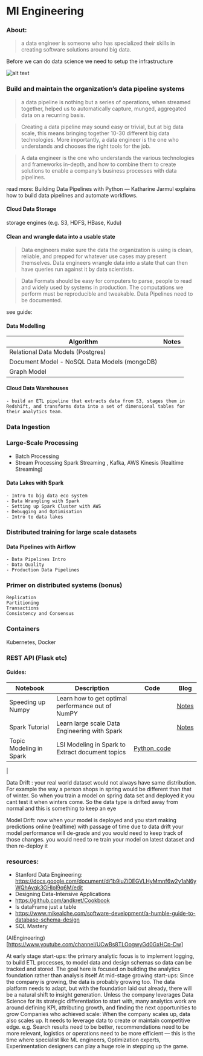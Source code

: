 # Ml Engineering


### About: 
> a data engineer is someone who has specialized their skills in creating software
solutions around big data.

Before we can do data science we need to setup the infrastructure

![alt text](images/pyramid.png "Logo Title Text 1")

### Build and maintain the organization’s data pipeline systems

> a data pipeline is nothing but a series of operations, when streamed together, helped us to automatically capture, munged, aggregated data on a recurring basis.

> Creating a data pipeline may sound easy or trivial, but at big data scale, this means bringing together 10-30 different big data technologies. 
More importantly, a data engineer is the one who understands and chooses the right tools for the job. 

> A data engineer is the one who understands the various technologies and frameworks in-depth, and how to combine them to create solutions to enable a 
company’s business processes with data pipelines.

read more:
Building Data Pipelines with Python — Katharine Jarmul explains how to build data pipelines and automate workflows.


#### Cloud Data Storage  
  storage engines (e.g. S3, HDFS, HBase, Kudu)
  
  
####  Clean and wrangle data into a usable state

> Data engineers make sure the data the organization is using is clean, reliable, and prepped for whatever use cases may present themselves. 
Data engineers wrangle data into a state that can then have queries run against it by data scientists.

> Data Formats should be easy for computers to parse, people to read and widely used by systems in production. 
The computations we perform must be reproducible and tweakable. Data Pipelines need to be documented. 

see guide: 

#### Data Modelling  

| Algorithm           | Notes     | 
|---------------------|-----------|
| Relational Data Models (Postgres)    |           |
| Document Model - NoSQL Data Models (mongoDB)     |           |
| Graph Model         |           |


#### Cloud Data Warehouses 
    - build an ETL pipeline that extracts data from S3, stages them in Redshift, and transforms data into a set of dimensional tables for their analytics team.

### Data Ingestion  

### Large-Scale Processing 
- Batch Processing 
- Stream Processing 
 Spark Streaming , Kafka, AWS Kinesis (Realtime Streaming)  
 
 
#### Data Lakes with Spark 
    - Intro to big data eco system 
    - Data Wrangling with Spark 
    - Setting up Spark Cluster with AWS 
    - Debugging and Optimisation
    - Intro to data lakes 

### Distributed training for large scale datasets
   
#### Data Pipelines with Airflow 
    - Data Pipelines Intro
    - Data Quality 
    - Production Data Pipelines
    
### Primer on distributed systems (bonus)

    Replication
    Partitioning
    Transactions 
    Consistency and Consensus

### Containers 

Kubernetes, Docker

### REST API (Flask etc) 
 
#### Guides: 


| Notebook                 | Description | Code | Blog | 
|--------------------------|-------------|------|------|
| Speeding up Numpy        | Learn how to get optimal performance out of NumPY | | [Notes](https://asjadkhan.ghost.io/speeding-up-numpy/)          |
| Spark Tutorial           | Learn large scale Data Engineering with Spark          |     | [Notes](https://asjadkhan.ghost.io/ghost/#/editor/post/5f39c86010c8da00398dc9ce)     |
| Topic Modeling in Spark  | LSI Modeling in Spark to Extract document topics | [Python_code](https://gist.github.com/asjad99/e87a695df10b0859ee943b8e661f0fc3)  | |
|


Data Drift :
your real world dataset would not always have same distribution. For example the way a person shops in spring would be different than that of winter. So when you train a model on spring data set and deployed it you cant test it when winters come. So the data type is drifted away from normal and this is something to keep an eye 

Model Drift:
now when your model is deployed and you start making predictions online (realtime) with passage of time due to data drift your model performance will de-grade and you would need to keep track of those changes. you would need to re train your model on latest dataset and then re-deploy it

### resources:

- Stanford Data Engineering: 
https://docs.google.com/document/d/1b9iuZiDEGVLHyMmnf6w2y1aN6yWQhAyqk3GHlpI9q6M/edit 
- Designing Data-Intensive Applications
- https://github.com/andkret/Cookbook
- Is dataFrame just a table
- https://www.mikealche.com/software-development/a-humble-guide-to-database-schema-design
- SQL Mastery
    
   
(AIEngineering)[https://www.youtube.com/channel/UCwBs8TLOogwyGd0GxHCp-Dw]  




At early stage start-ups: the primary analytic focus is to implement logging, to build ETL processes, to model data and design schemas so data can be tracked and stored. The goal here is focused on building the analytics foundation rather than analysis itself
At mid-stage growing start-ups: Since the company is growing, the data is probably growing too. The data platform needs to adapt, but with the foundation laid out already, there will be a natural shift to insight generation. Unless the company leverages Data Science for its strategic differentiation to start with, many analytics work are around defining KPI, attributing growth, and finding the next opportunities to grow
Companies who achieved scale: When the company scales up, data also scales up. It needs to leverage data to create or maintain competitive edge. e.g. Search results need to be better, recommendations need to be more relevant, logistics or operations need to be more efficient — this is the time where specialist like ML engineers, Optimization experts, Experimentation designers can play a huge role in stepping up the game.

